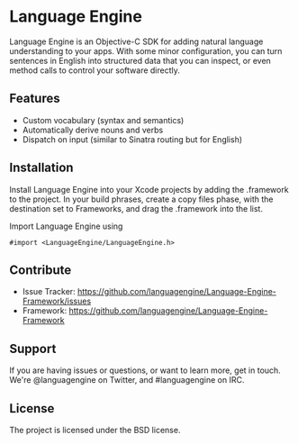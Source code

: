 Language Engine
===============

Language Engine is an Objective-C SDK for adding natural language
understanding to your apps. With some minor configuration, you can turn
sentences in English into structured data that you can inspect, or even
method calls to control your software directly.

Features
--------

- Custom vocabulary (syntax and semantics)
- Automatically derive nouns and verbs
- Dispatch on input (similar to Sinatra routing but for English)

Installation
------------

Install Language Engine into your Xcode projects by adding the .framework to
the project. In your build phrases, create a copy files phase, with the
destination set to Frameworks, and drag the .framework into the list.

Import Language Engine using

    #import <LanguageEngine/LanguageEngine.h>

Contribute
----------

- Issue Tracker: https://github.com/languagengine/Language-Engine-Framework/issues
- Framework: https://github.com/languagengine/Language-Engine-Framework

Support
-------

If you are having issues or questions, or want to learn more, get in touch.
We're @languagengine on Twitter, and #languagengine on IRC.

License
-------

The project is licensed under the BSD license.
